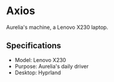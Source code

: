 # Axios

Aurelia's machine, a Lenovo X230 laptop.

## Specifications
- Model: Lenovo X230
- Purpose: Aurelia's daily driver
- Desktop: Hyprland
